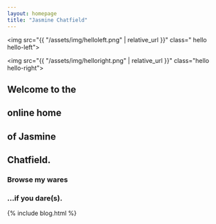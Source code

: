 ```yaml
---
layout: homepage
title: "Jasmine Chatfield"
---
```


<div class="hello" markdown="1">

<img src="{{ "/assets/img/helloleft.png" | relative_url }}" class=" hello hello-left">

<img src="{{ "/assets/img/helloright.png" | relative_url }}" class="hello hello-right">

## Welcome to the

## online home

## of Jasmine

## Chatfield.

### Browse my wares

### ...if you dare(s).

</div>

{% include blog.html %}
